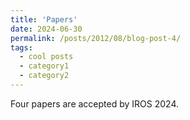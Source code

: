 ```yaml
---
title: 'Papers'
date: 2024-06-30
permalink: /posts/2012/08/blog-post-4/
tags:
  - cool posts
  - category1
  - category2
---
```


Four papers are accepted by IROS 2024.
